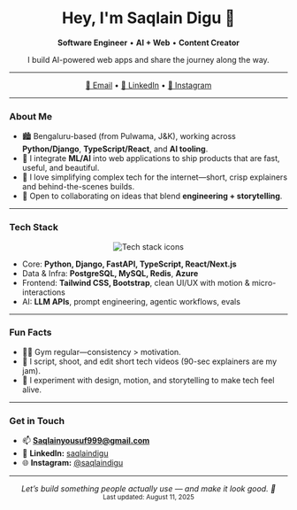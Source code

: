 <div align="center">
  <h1>Hey, I'm Saqlain Digu 👋</h1>
  <p><b>Software Engineer</b> • <b>AI + Web</b> • <b>Content Creator</b></p>
  <p>I build AI-powered web apps and share the journey along the way.</p>
</div>

---

<div align="center">
  <a href="mailto:Saqlainyousuf999@gmail.com">📧 Email</a> •
  <a href="https://www.linkedin.com/in/saqlaindigu">💼 LinkedIn</a> •
  <a href="https://instagram.com/saqlaindigu">📸 Instagram</a>
</div>

---

### About Me
- 🏙️ Bengaluru-based (from Pulwama, J&K), working across **Python/Django**, **TypeScript/React**, and **AI tooling**.  
- 🚀 I integrate **ML/AI** into web applications to ship products that are fast, useful, and beautiful.  
- 🧠 I love simplifying complex tech for the internet—short, crisp explainers and behind-the-scenes builds.  
- 🤝 Open to collaborating on ideas that blend **engineering + storytelling**.

---

### Tech Stack
<div align="center">
  <img src="https://skillicons.dev/icons?i=python,django,fastapi,js,ts,react,next,tailwind,bootstrap,nodejs,express,redis,postgres,mysql,git,github,linux,azure" alt="Tech stack icons" />
</div>

- Core: **Python, Django, FastAPI, TypeScript, React/Next.js**  
- Data & Infra: **PostgreSQL, MySQL, Redis**, **Azure**  
- Frontend: **Tailwind CSS, Bootstrap**, clean UI/UX with motion & micro-interactions  
- AI: **LLM APIs**, prompt engineering, agentic workflows, evals

---

### Fun Facts
- 🏋️‍♂️ Gym regular—consistency > motivation.  
- 📝 I script, shoot, and edit short tech videos (90-sec explainers are my jam).  
- 🎨 I experiment with design, motion, and storytelling to make tech feel alive.

---

### Get in Touch
- 📫 **Saqlainyousuf999@gmail.com**  
- 🔗 **LinkedIn:** <a href="https://www.linkedin.com/in/saqlaindigu">saqlaindigu</a>  
- 🌐 **Instagram:** <a href="https://instagram.com/saqlaindigu">@saqlaindigu</a>

---

<div align="center">
  <i>Let’s build something people actually use — and make it look good. 🚀</i><br/>
  <sub>Last updated: August 11, 2025</sub>
</div>
